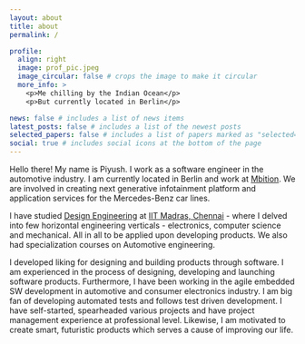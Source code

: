 ```yaml
---
layout: about
title: about
permalink: /

profile:
  align: right
  image: prof_pic.jpeg
  image_circular: false # crops the image to make it circular
  more_info: >
    <p>Me chilling by the Indian Ocean</p>
    <p>But currently located in Berlin</p>

news: false # includes a list of news items
latest_posts: false # includes a list of the newest posts
selected_papers: false # includes a list of papers marked as "selected={true}"
social: true # includes social icons at the bottom of the page
---
```


Hello there! My name is Piyush. I work as a software engineer in the automotive industry. I am currently located in Berlin and work at [Mbition](https://mbition.io/). We are involved in creating next generative infotainment platform and application services for the Mercedes-Benz car lines. 

I have studied [Design Engineering](https://ed.iitm.ac.in/) at [IIT Madras, Chennai](https://www.iitm.ac.in/) - where I delved into few horizontal engineering verticals - electronics, computer science and mechanical. All in all to be applied upon developing products. We also had specialization courses on Automotive engineering.

I developed liking for designing and building products through software. I am experienced in the process of designing, developing and launching software products. Furthermore, I have been working in the agile embedded SW development in automotive and consumer electronics industry. I am big fan of developing automated tests and follows test driven development. I have self-started, spearheaded various projects and have project management experience at professional level. Likewise, I am motivated to create smart, futuristic products which serves a cause of improving our life.
